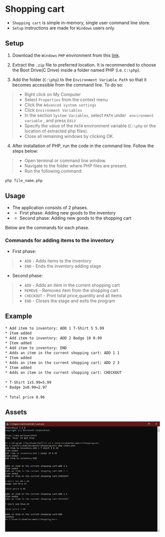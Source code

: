 # Shopping cart # 

* `Shopping cart` is simple in-memory, single user command line store.
* `Setup` instructions are made for `Windows` users only.

## Setup ##

1. Download the `Windows` `PHP` environment from this [link](https://windows.php.net/downloads/releases/php-8.0.12-nts-Win32-vs16-x64.zip). 

2. Extract the `.zip` file to  preferred location. It is recommended to choose the Boot Drive(C Drive) inside a folder named PHP (i.e. `C:\php`).

3. Add the folder (`C:\php`) to the `Environment Variable Path` so that it becomes accessible from the command line.  To do so:  
> * Right click on My Computer 
> * Select `Properties` from the context menu
> * Click the `Advanced system settings` 
> * Click `Environment Variables`
> * In the section `System Variables`, select  `PATH` under ` environment variable` , and press `Edit` 
> * Specify the value of the `PATH`  environment variable (`C:\php`  or the location of extracted php files). 
> * Close all remaining windows by clicking OK.

4. After installation of PHP, run the code in the command line. Follow the steps below: 
 
> * Open terminal or command line window.
> * Navigate to the folder where PHP files are present.
> * Run the following command:

```cmd
php file_name.php
``` 
## Usage ##

* The application consists of 2 phases.
* * First phase: Adding new goods to the inventory
* * Second phase: Adding new goods to the shopping cart


Below are the commands for each phase.

### Commands for adding items to the inventory  ### 

* First phase:

> * `ADD` - Adds items to the inventory 
> * `END` - Ends the inventory adding stage
 

* Second phase:

> * `ADD` - Adds an item in the current shopping cart
> * `REMOVE` - Removes item from the shopping cart
> * `CHECKOUT` - Print total price,quantity and all items
> * `END` - Closes the stage and exits the program




## Example ##
```
* Add item to inventory: ADD 1 T-Shirt 5 5.99
* Item added
* Add item to inventory: ADD 2 Badge 10 0.99
* Item added
* Add item to inventory: END
* Adds an item in the current shopping cart: ADD 1 1
* Item added
* Adds an item in the current shopping cart: ADD 2 3
* Item added
* Adds an item in the current shopping cart: CHECKOUT

* T-Shirt 1x5.99=5.99
* Badge 3x0.99=2.97

* Total price 8.96
```

## Assets ##

![Shopping-cart](Preview/shoppingcart.png)